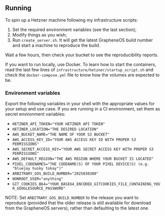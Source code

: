 ## Running
To spin up a Hetzner machine following my infrastructure scripts:
1. Set the required environment variables (see the last section);
2. Modify things as you wish;
3. Run `create_server.sh`. It will get the latest GrapheneOS build number and start a machine to reproduce the build.

Wait a few hours, then check your bucket to see the reproducibility reports.

If you want to run locally, use Docker. To learn how to start the containers, read the last few lines of `infrastructure/hetzner/startup_script.sh` and check the `docker-compose.yml` file to know how the volumes are expected to be.

### Environment variables
Export the following variables in your shell with the appropriate values for your setup and use case. If you are running in a CI environment, set them as secret environment variables:
- `HETZNER_API_TOKEN="YOUR HETZNER API TOKEN"`
- `HETZNER_LOCATION="THE DESIRED LOCATION"`
- `AWS_BUCKET_NAME="THE NAME OF YOUR S3 BUCKET"`
- `AWS_ACCESS_KEY_ID="YOUR AWS ACCESS KEY ID WITH PROPER S3 PERMISSIONS"`
- `AWS_SECRET_ACCESS_KEY="YOUR AWS SECRET ACCESS KEY WITH PROPER S3 PERMISSIONS"`
- `AWS_DEFAULT_REGION="THE AWS REGION WHERE YOUR BUCKET IS LOCATED"`
- `PIXEL_CODENAMES="THE CODENAME(S) OF YOUR PIXEL DEVICE(S) (e.g. "bluejay husky tokay")"`
- `ARBITRARY_GOS_BUILD_NUMBER="2025030300"`
- `NONROOT_USER="anything"`
- `GIT_COOKIES_B64="YOUR_BASE64_ENCODED_GITCOOKIES_FILE_CONTAINING_YOUR_GOOGLESOURCE_PASSWORD"`

NOTE: Set `ARBITRARY_GOS_BUILD_NUMBER` to the release you want to reproduce (provided that the older release is still available for download from the GrapheneOS servers), rather than defaulting to the latest one.